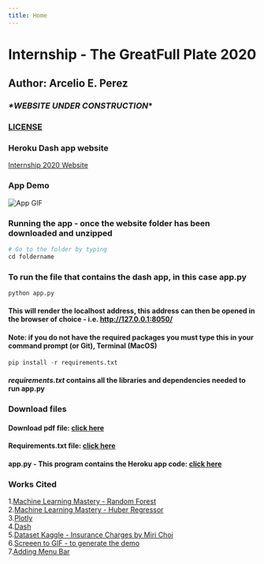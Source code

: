 ```yaml
---
title: Home
---
```

# Internship - The GreatFull Plate 2020  
## Author: Arcelio E. Perez  

### *\*WEBSITE UNDER CONSTRUCTION*\*

### [LICENSE](https://raw.githubusercontent.com/arcelioeperez/dash-app/add-license-1/LICENSE)  

### Heroku Dash app website  
[Internship 2020 Website](https://my-internship-app.herokuapp.com/) 

### App Demo 
![App GIF](demo/my-dash-app.gif)



### Running the app - once the website folder has been downloaded and unzipped  
```python 
# Go to the folder by typing 
cd foldername 
```  


### To run the file that contains the dash app, in this case **app.py**  
```python
python app.py
```  
#### This will render the localhost address, this address can then be opened in the browser of choice - i.e. http://127.0.0.1:8050/


#### **Note:** if you do not have the required packages you must type this in your command prompt (or Git), Terminal (MacOS)  
```python
pip install -r requirements.txt
```    
#### *requirements.txt* contains all the libraries and dependencies needed to run **app.py**  


### Download files    
#### Download pdf file: <a target = "_blank" href="source/InternshipRequirements.pdf"> click here </a>    
#### Requirements.txt file: <a href="source/requirements.txt" download> click here </a>     
#### app.py - This program contains the Heroku app code: <a target = "_blank" href="source/app.py"> click here </a>  

### Works Cited  
1.[Machine Learning Mastery - Random Forest](https://machinelearningmastery.com/random-forest-ensemble-in-python/)  
2.[Machine Learning Mastery - Huber Regressor](https://machinelearningmastery.com/robust-regression-for-machine-learning-in-python/#:~:text=Regression%20is%20a%20modeling%20task,most%20successful%20being%20linear%20regression.)  
3.[Plotly](https://plotly.com/)  
4.[Dash](https://dash.plotly.com/)  
5.[Dataset Kaggle - Insurance Charges by Miri Choi](https://www.kaggle.com/mirichoi0218/insurance)  
6.[Screeen to GIF - to generate the demo](https://www.screentogif.com/)  
7.[Adding Menu Bar](https://dh.obdurodon.org/jekyll.xhtml) 
